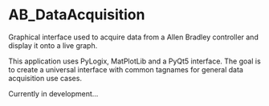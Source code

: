 # AB_DataAcquisition
Graphical interface used to acquire data from a Allen Bradley controller and display it onto a live graph.

This application uses PyLogix, MatPlotLib and a PyQt5 interface. The goal is to create a universal interface with common tagnames for general data acquisition use cases.

Currently in development...
